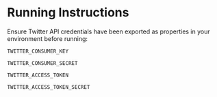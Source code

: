 # Running Instructions
Ensure Twitter API credentials have been exported as properties in your environment before running:

```TWITTER_CONSUMER_KEY```

```TWITTER_CONSUMER_SECRET```

```TWITTER_ACCESS_TOKEN```

```TWITTER_ACCESS_TOKEN_SECRET```